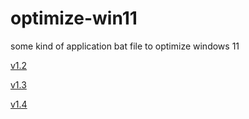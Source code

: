 # optimize-win11
some kind of application bat file to optimize windows 11

[v1.2](https://github.com/TheCreateGM/optimize-win11/blob/68d8a60474988185f74d0475ef04b4826f4b06fd/autorun.bat)

[v1.3](https://github.com/TheCreateGM/optimize-win11/blob/80978e2ff50aea3691588a6f77a8fa7ed99e6a82/autorun.bat)

[v1.4](https://github.com/TheCreateGM/optimize-win11/blob/5fb484769e4b0736b6fdec8c2fde2f4543b59044/autorun.bat)
